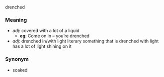 drenched
### Meaning
+ _adj_: covered with a lot of a liquid
	+ __eg__: Come on in – you’re drenched
+ _adj_: drenched in/with light literary something that is drenched with light has a lot of light shining on it

### Synonym

+ soaked


